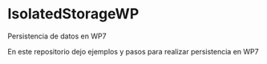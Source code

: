 # IsolatedStorageWP
Persistencia de datos en WP7

En este repositorio dejo ejemplos y pasos para realizar persistencia en WP7
